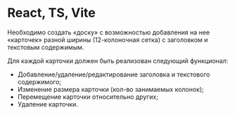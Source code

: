 # React, TS, Vite



Необходимо создать «доску» с возможностью добавления на нее «карточек» разной ширины (12-колоночная сетка) с заголовком и текстовым содержимым. 


Для каждой карточки должен быть реализован следующий функционал:

- Добавление/удаление/редактирование заголовка и текстового содержимого; 
- Изменение размера карточки (кол-во занимаемых колонок); 
- Перемещение карточки относительно других; 
- Удаление карточки.